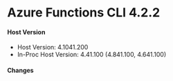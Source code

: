 # Azure Functions CLI 4.2.2

#### Host Version

- Host Version: 4.1041.200
- In-Proc Host Version: 4.41.100 (4.841.100, 4.641.100)

#### Changes


